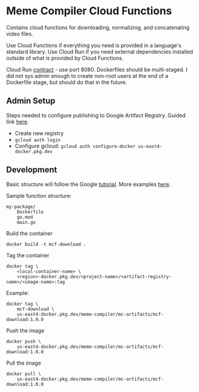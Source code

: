 # Meme Compiler Cloud Functions

Contains cloud functions for downloading, normalizing, and concatenating video files.

Use Cloud Functions if everything you need is provided in a language's standard library.
Use Cloud Run if you need external dependencies installed outside of what is provided by Cloud Functions.

Cloud Run [contract](https://cloud.google.com/run/docs/container-contract) - use port 8080.
Dockerfiles should be multi-staged. I did not sys admin enough to create non-root users at the end of a Dockerfile stage, but should do that in the future.

## Admin Setup
Steps needed to configure publishing to Google Artifact Registry. Guided link [here](https://cloud.google.com/artifact-registry/docs/docker/store-docker-container-images).

- Create new registry
- `gcloud auth login`
- Configure gcloud: `gcloud auth configure-docker us-east4-docker.pkg.dev`

## Development
Basic structure will follow the Google [tutorial](https://cloud.google.com/run/docs/quickstarts/build-and-deploy/deploy-go-service).
More examples [here](https://github.com/GoogleCloudPlatform/golang-samples/tree/main/run).

Sample function structure:
```
my-package/
    Dockerfile
    go.mod
    main.go
```

Build the container
```
docker build -t mcf-download .
```
Tag the container
```
docker tag \
    <local-container-name> \
    <region>-docker.pkg.dev/<project-name>/<artifact-registry-name>/<image-name>:tag
```

Example:
```
docker tag \
    mcf-download \
    us-east4-docker.pkg.dev/meme-compiler/mc-artifacts/mcf-download:1.0.0
```

Push the image
```
docker push \
    us-east4-docker.pkg.dev/meme-compiler/mc-artifacts/mcf-download:1.0.0
```

Pull the image
```
docker pull \
    us-east4-docker.pkg.dev/meme-compiler/mc-artifacts/mcf-download:1.0.0
```